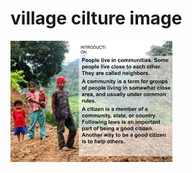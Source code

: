 # village cilture image
![image alt](https://github.com/Chanti876/web-/blob/b5eed6ec180a0b0b374db49588609ff9f8c422f7/people.jpeg)
